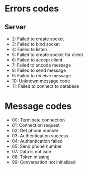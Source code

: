 # Errors codes

## Server

- 2: Failed to create socket
- 3: Failed to bind socket
- 4: Failed to listen
- 5: Failed to create socket for client
- 6: Failed to accept client
- 7: Failed to encode message
- 8: Failed to send message
- 9: Failed to receive message
- 10: Unknown message code
- 11: Failed to connect to database





# Message codes

- 00: Terminate connection
- 01: Connection request
- 02: Get phone number
- 03: Authentication success
- 04: Authentication failed
- 05: Send phone number
- 07: Data is not json
- 08: Token missing
- 99: Conversation not initialized
